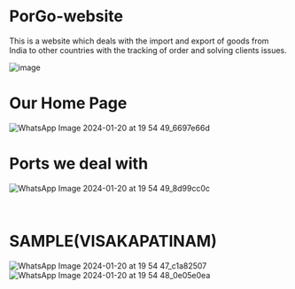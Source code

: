 # PorGo-website
This is a website which deals with the import and export of goods from India to other countries with the tracking of order and  solving clients issues.

![image](https://github.com/subash-ghub/PorGo/assets/104593776/3d425727-83a6-4a69-ba43-02bc18aae088)

# Our Home Page

![WhatsApp Image 2024-01-20 at 19 54 49_6697e66d](https://github.com/subash-ghub/PorGo/assets/104593776/2756804e-8779-45a5-b9ad-735c7490709d)

# Ports we deal with

![WhatsApp Image 2024-01-20 at 19 54 49_8d99cc0c](https://github.com/subash-ghub/PorGo/assets/104593776/54ac5859-1812-4d21-9974-37a625fc3b4f)

<BR>

# SAMPLE(VISAKAPATINAM)
![WhatsApp Image 2024-01-20 at 19 54 47_c1a82507](https://github.com/subash-ghub/PorGo/assets/104593776/0f94f967-ebd9-419f-97ce-8c093907061f)   ![WhatsApp Image 2024-01-20 at 19 54 48_0e05e0ea](https://github.com/subash-ghub/PorGo/assets/104593776/5bb818d5-bb28-443c-a895-e4bd8b6fddb8)

